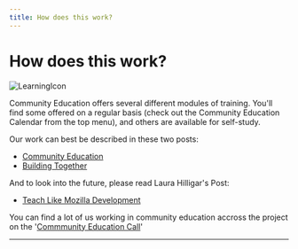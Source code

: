 ```yaml
---
title: How does this work?
---
```


# How does this work?

![LearningIcon]({{site.baseurl}}/img/learn-icon.svg "Learning")


Community Education offers several different modules of training.  You'll find some offered on a regular basis (check out the Community Education Calendar from the top menu), and others are available for self-study.

Our work can best be described in these two posts:

* [Community Education](http://tiptoes.ca/mozilla-community-education/)
* [Building Together](http://tiptoes.ca/community-education-part-2/)

And to look into the future, please read Laura Hilligar's Post:

* [Teach Like Mozilla Development](http://www.zythepsary.com/education/teach-like-mozilla-development/)

You can find a lot of us working in community education accross the project on the '[Commmunity Education Call](https://wiki.mozilla.org/Community_Education_Working_Group)'
  
---









